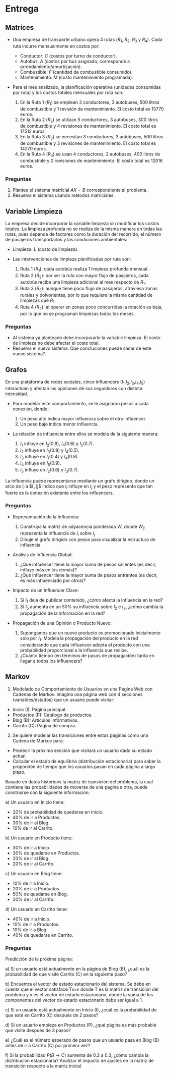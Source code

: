 # Entrega

## Matrices

* Una empresa de transporte urbano opera $4$ rutas ($R_1$, $R_2$, $R_3$ y $R_4$). Cada ruta incurre mensualmente en costos por:

  - Conductor: $C$ (costos por turno de conductor).
  - Autobús: $A$ (costos por bus asignado; corresponde a arrendamiento/amortización).
  - Combustible: $F$ (cantidad de combustible consumido).
  - Mantenimiento: $M$ (costo mantenimiento programada).

* Para el mes analizado, la planificación operativa (unidades consumidas por ruta) y los costos totales mensuales por ruta son:

  1. En la Ruta 1 ($R_{1}$) se emplean 3 conductores, 3 autobuses, 500 litros de combustible y 1 revisión de mantenimiento. El costo total es 13770 euros.
  2. En la Ruta 2 ($R_{2}$) se utilizan 5 conductores, 3 autobuses, 300 litros de combustible y 4 revisiones de mantenimiento. El costo total es 17512 euros.
  3. En la Ruta 3 ($R_{3}$) se necesitan 3 conductores, 3 autobuses, 500 litros de combustible y 3 revisiones de mantenimiento. El costo total es 14270 euros.
  4. En la Ruta 4 ($R_{4}$) se usan 4 conductores, 2 autobuses, 400 litros de combustible y 0 revisiones de mantenimiento. El costo total es 12016 euros.

### Preguntas

  1. Plantee el sistema matricial $AX=B$ correspondiente al problema.
  2. Resuelva el sistema usando métodos matriciales.
  
## Variable Limpieza  

La empresa decide incorporar la variable limpieza sin modificar los costos totales. La limpieza profunda no se realiza de la misma manera en todas las rutas, pues depende de factores como la duración del recorrido, el número de pasajeros transportados y las condiciones ambientales:

  - Limpieza: L (costo de limpieza).

  
* Las intervenciones de limpieza planificadas por ruta son:

  1. Ruta 1 ($R_{1}$): cada autobús realiza 1 limpieza profunda mensual.
  2. Ruta 2 ($R_{2}$): por ser la ruta con mayor flujo de pasajeros, cada autobús recibe una limpieza adicional al mes respecto de $R_{1}$.
  3. Ruta 3 ($R_{3}$): aunque tiene poco flujo de pasajeros, atraviesa zonas rurales y polvorientas, por lo que requiere la misma cantidad de limpiezas que $R_{1}$.
  4. Ruta 4 ($R_{4}$): al operar en zonas poco concurridas la rotación es baja, por lo que no se programan limpiezas todos los meses. 

### Preguntas

* Al sistema ya planteado debe incorporarle la variable limpieza. El costo de limpieza no debe afectar el costo total.
* Resuelva el nuevo sistema. Que concluciones puede sacar de este nuevo sistema?. 

## Grafos

En una plataforma de redes sociales, cinco influencers ($I_{1}$,$I_{2}$,$I_{3}$,$I_{4}$,$I_{5}$) interactúan y afectan las opiniones de sus seguidores con distinta intensidad.

* Para modelar este comportamiento, se le asignaron pesos a cada conexión, donde:

  1. Un peso alto indica mayor influencia sobre el otro influencer. 
  2. Un peso bajo indica menor influencia.

* La relación de influencia entre ellos se modela de la siguiente manera:

  1. $I_{1}$ influye en $I_{2}(0.8)$, $I_{4}(0.6)$ y $I_{5}(0.7)$. 
  2. $I_{2}$ influye en $I_{3}(0.9)$ y $I_{4}(0.5)$. 
  3. $I_{3}$ influye en $I_{1}(0.4)$ y $I_{4}(0.8)$.
  4. $I_{4}$ influye en $I_{5}(0.9)$. 
  5. $I_{5}$ influye en $I_{2}(0.6)$ y $I_{3}(0.7)$.

La influencia puede representarse mediante un grafo dirigido, donde un arco de $I_{i}$ a $I_{j$ indica que $I_{i}$ influye en $I_{j}$ y el peso representa que tan fuerte es la conexión existente entre los influencers.

### Preguntas 

- Representación de la Influencia: 

  1. Construya la matriz de adyacencia ponderada $W$, donde $W_{ij}$ representa la influencia de $I_{i}$ sobre $I_{j}$ 
  2. Dibuje el grafo dirigido con pesos para visualizar la estructura de influencia.

- Análisis de Influencia Global: 

  1. ¿Qué influencer tiene la mayor suma de pesos salientes (es decir, influye más en los demás)? 
  2. ¿Qué influencer tiene la mayor suma de pesos entrantes (es decir, es más influenciado por otros)? 

- Impacto de un Influencer Clave: 

  1. Si $I_{1}$ deja de publicar contenido, ¿cómo afecta la influencia en la red?
  2. Si $I_{5}$ aumenta en un $50\%$ su influencia sobre $I_{2}$ e $I_{3}$, ¿cómo cambia la propagación de la información en la red?

- Propagación de una Opinión o Producto Nuevo: 

  1. Supongamos que un nuevo producto es promocionado inicialmente solo por $I_{1}$. Modela la propagación del producto en la red considerando que cada influencer adopta el producto con una probabilidad proporcional a la influencia que recibe. 
  2. ¿Cuánto tiempo (en términos de pasos de propagación) tarda en llegar a todos los influencers?

## Markov

1. Modelado de Comportamiento de Usuarios en una Página Web con Cadenas de Markov. Imagina una página web con 4 secciones (variables/estados) que un usuario puede visitar:

  - Inicio (I): Página principal. 
  - Productos (P): Catálogo de productos. 
  - Blog (B): Artículos informativos. 
  - Carrito (C): Página de compra. 

2. Se quiere modelar las transiciones entre estas páginas como una Cadena de Markov para:

  - Predecir la próxima sección que visitará un usuario dado su estado actual. 
  - Calcular el estado de equilibrio (distribución estacionaria) para saber la proporción de tiempo que los usuarios pasan en cada página a largo plazo.

Basado en datos históricos la matriz de transición del problema, la cual contiene las probabilidades de moverse de una pagina a otra, puede construirse con la siguiente información:

a) Un usuario en Inicio tiene: 

  - $20\%$ de probabilidad de quedarse en Inicio. 
  - $40\%$ de ir a Productos. 
  - $30\%$ de ir al Blog. 
  - $10\%$ de ir al Carrito. 

b) Un usuario en Producto tiene: 

  - $30\%$ de ir a Inicio. 
  - $30\%$ de quedarse en Productos. 
  - $20\%$ de ir al Blog. 
  - $20\%$ de ir al Carrito.

c) Un usuario en Blog tiene: 

  - $10\%$ de ir a Inicio. 
  - $20\%$ de ir a Productos. 
  - $50\%$ de quedarse en Blog. 
  - $20\%$ de ir al Carrito.

d) Un usuario en Carrito tiene: 

  - $40\%$ de ir a Inicio. 
  - $10\%$ de ir a Productos. 
  - $10\%$ de ir a Blog. 
  - $40\%$ de quedarse en Carrito.

### Preguntas

Predicción de la próxima página: 

a) Si un usuario está actualmente en la página de Blog (B), ¿cuál es la probabilidad de que visite Carrito (C) en la siguiente paso?

b) Encuentra el vector de estado estacionario del sistema. Se debe en cuenta que el vector satisface Tx=x donde T es la matriz de transición del problema y x es el vector de estado estacionario, donde la suma de los componentes del vector de estado estacionario debe ser igual a 1. 

c) Si un usuario está actualmente en Inicio (I), ¿cuál es la probabilidad de que esté en Carrito (C) después de 2 pasos? 

d) Si un usuario empieza en Productos (P), ¿qué página es más probable que visite después de 3 pasos? 

e) ¿Cuál es el número esperado de pasos que un usuario pasa en Blog (B) antes de ir a Carrito (C) por primera vez?

f) Si la probabilidad $P(B\rightarrow C)$ aumenta de 0.2 a 0.3, ¿cómo cambia la distribución estacionaria? Analizar el impacto de ajustes en la matriz de transición respecto a la matriz inicial.

